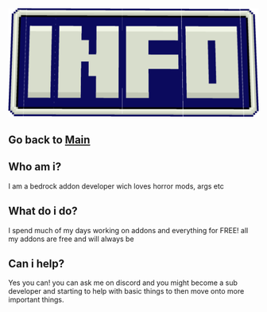 ![null](images/info.png)
-----------
Go back to [Main](README.md)
-----------
## Who am i?
I am a bedrock addon developer wich loves horror mods, args etc

## What do i do?
I spend much of my days working on addons and everything for FREE!
all my addons are free and will always be

## Can i help?
Yes you can! you can ask me on discord and you might become a sub developer and starting to help with basic things to then move onto more important things.
